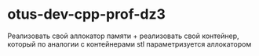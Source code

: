 # otus-dev-cpp-prof-dz3
Реализовать свой аллокатор памяти + реализовать свой контейнер, который по аналогии с контейнерами stl параметризуется аллокатором

